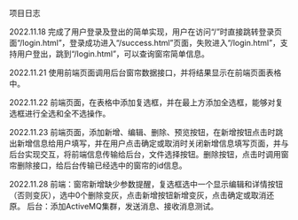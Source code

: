 项目日志

2022.11.18
完成了用户登录及登出的简单实现，用户在访问“/”时直接跳转登录页面“/login.html”，登录成功进入“/success.html”页面，失败进入“/login.html”，支持用户登出，跳到“/login.html”，可以查询窗帘简单信息。


2022.11.21
使用前端页面调用后台窗帘数据接口，并将结果显示在前端页面表格中。


2022.11.22
前端页面，在表格中添加复选框，并在最上方添加全选框，能够对复选框进行全选和全不选操作。


2022.11.23
前端页面，添加新增、编辑、删除、预览按钮，在新增按钮点击时跳出新增信息给用户填写，并在用户点击确定或取消时关闭新增信息填写页面，并与后台实现交互，将前端信息传输给后台，文件选择按钮。删除按钮，点击时调用窗帘删除接口，给后台传输已经选中的窗帘的id信息。


2022.11.28
前端：窗帘新增缺少参数提醒，复选框选中一个显示编辑和详情按钮（否则变灰），选中0个删除变灰，点击新增按钮新增变灰，点击确定或取消还原。
后台：添加ActiveMQ集群，发送消息、接收消息测试。